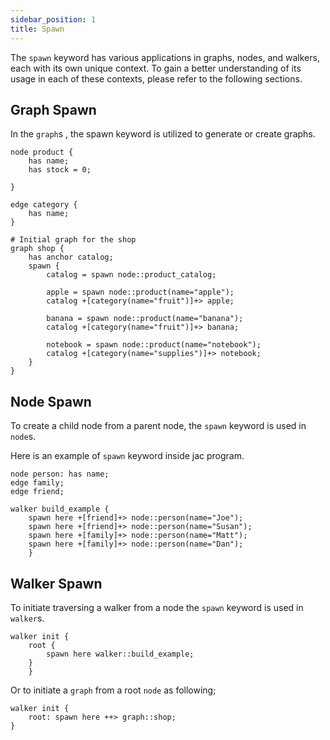 ```yaml
---
sidebar_position: 1
title: Spawn
---
```


The `spawn` keyword has various applications in graphs, nodes, and walkers, each with its own unique context. To gain a better understanding of its usage in each of these contexts, please refer to the following sections.

## Graph Spawn

In the `graph`s , the spawn keyword is utilized to generate or create graphs.

```jac
node product {
    has name;
    has stock = 0;

}

edge category {
    has name;
}

# Initial graph for the shop
graph shop {
    has anchor catalog;
    spawn {
        catalog = spawn node::product_catalog;

        apple = spawn node::product(name="apple");
        catalog +[category(name="fruit")]+> apple;

        banana = spawn node::product(name="banana");
        catalog +[category(name="fruit")]+> banana;

        notebook = spawn node::product(name="notebook");
        catalog +[category(name="supplies")]+> notebook;
    }
}

```

## Node Spawn

To create a child node from a parent node, the `spawn` keyword is used in `node`s.

Here is an example of `spawn` keyword inside jac program.

```jac
node person: has name;
edge family;
edge friend;

walker build_example {
    spawn here +[friend]+> node::person(name="Joe");
    spawn here +[friend]+> node::person(name="Susan");
    spawn here +[family]+> node::person(name="Matt");
    spawn here +[family]+> node::person(name="Dan");
    }
```

## Walker Spawn

To initiate traversing a walker from a node the `spawn` keyword is used in `walker`s.

```jac
walker init {
    root {
        spawn here walker::build_example;
    }
    }
```

Or to initiate a `graph` from a root `node` as following;

```jac
walker init {
    root: spawn here ++> graph::shop;
}
```